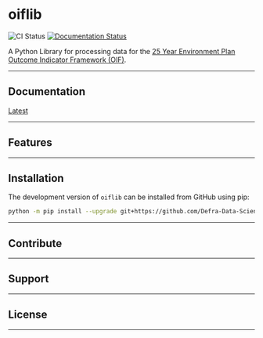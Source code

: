 # oiflib

![CI Status](https://github.com/Defra-Data-Science-Centre-of-Excellence/oiflib/workflows/Format%2C%20Lint%2C%20and%20Test/badge.svg)
[![Documentation Status](https://readthedocs.org/projects/oiflib/badge/?version=latest)](https://oiflib.readthedocs.io/en/latest/?badge=latest)

A Python Library for processing data for the [25 Year Environment Plan Outcome Indicator Framework (OIF)](https://www.gov.uk/government/publications/25-year-environment-plan-progress-reports).

---

## Documentation

[Latest](https://oiflib.readthedocs.io/en/latest/)

---

## Features

---

## Installation

The development version of `oiflib` can be installed from GitHub using pip:

```sh
python -m pip install --upgrade git+https://github.com/Defra-Data-Science-Centre-of-Excellence/OIF-Pipeline-Logic.git@develop
```

---

## Contribute

---

## Support

---

## License

---
